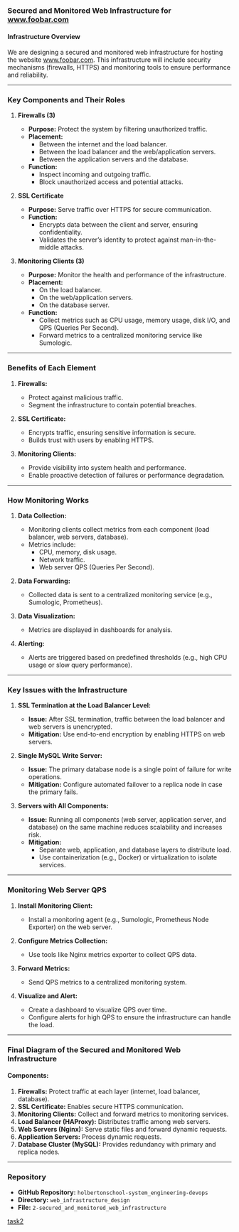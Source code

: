 ### Secured and Monitored Web Infrastructure for www.foobar.com

#### Infrastructure Overview
We are designing a secured and monitored web infrastructure for hosting the website www.foobar.com. This infrastructure will include security mechanisms (firewalls, HTTPS) and monitoring tools to ensure performance and reliability.

---

### Key Components and Their Roles

1. **Firewalls (3)**
   - **Purpose:** Protect the system by filtering unauthorized traffic.
   - **Placement:**
     - Between the internet and the load balancer.
     - Between the load balancer and the web/application servers.
     - Between the application servers and the database.
   - **Function:**
     - Inspect incoming and outgoing traffic.
     - Block unauthorized access and potential attacks.

2. **SSL Certificate**
   - **Purpose:** Serve traffic over HTTPS for secure communication.
   - **Function:**
     - Encrypts data between the client and server, ensuring confidentiality.
     - Validates the server’s identity to protect against man-in-the-middle attacks.

3. **Monitoring Clients (3)**
   - **Purpose:** Monitor the health and performance of the infrastructure.
   - **Placement:**
     - On the load balancer.
     - On the web/application servers.
     - On the database server.
   - **Function:**
     - Collect metrics such as CPU usage, memory usage, disk I/O, and QPS (Queries Per Second).
     - Forward metrics to a centralized monitoring service like Sumologic.

---

### Benefits of Each Element

1. **Firewalls:**
   - Protect against malicious traffic.
   - Segment the infrastructure to contain potential breaches.

2. **SSL Certificate:**
   - Encrypts traffic, ensuring sensitive information is secure.
   - Builds trust with users by enabling HTTPS.

3. **Monitoring Clients:**
   - Provide visibility into system health and performance.
   - Enable proactive detection of failures or performance degradation.

---

### How Monitoring Works

1. **Data Collection:**
   - Monitoring clients collect metrics from each component (load balancer, web servers, database).
   - Metrics include:
     - CPU, memory, disk usage.
     - Network traffic.
     - Web server QPS (Queries Per Second).

2. **Data Forwarding:**
   - Collected data is sent to a centralized monitoring service (e.g., Sumologic, Prometheus).

3. **Data Visualization:**
   - Metrics are displayed in dashboards for analysis.

4. **Alerting:**
   - Alerts are triggered based on predefined thresholds (e.g., high CPU usage or slow query performance).

---

### Key Issues with the Infrastructure

1. **SSL Termination at the Load Balancer Level:**
   - **Issue:** After SSL termination, traffic between the load balancer and web servers is unencrypted.
   - **Mitigation:** Use end-to-end encryption by enabling HTTPS on web servers.

2. **Single MySQL Write Server:**
   - **Issue:** The primary database node is a single point of failure for write operations.
   - **Mitigation:** Configure automated failover to a replica node in case the primary fails.

3. **Servers with All Components:**
   - **Issue:** Running all components (web server, application server, and database) on the same machine reduces scalability and increases risk.
   - **Mitigation:**
     - Separate web, application, and database layers to distribute load.
     - Use containerization (e.g., Docker) or virtualization to isolate services.

---

### Monitoring Web Server QPS

1. **Install Monitoring Client:**
   - Install a monitoring agent (e.g., Sumologic, Prometheus Node Exporter) on the web server.

2. **Configure Metrics Collection:**
   - Use tools like Nginx metrics exporter to collect QPS data.

3. **Forward Metrics:**
   - Send QPS metrics to a centralized monitoring system.

4. **Visualize and Alert:**
   - Create a dashboard to visualize QPS over time.
   - Configure alerts for high QPS to ensure the infrastructure can handle the load.

---

### Final Diagram of the Secured and Monitored Web Infrastructure

#### Components:
1. **Firewalls:** Protect traffic at each layer (internet, load balancer, database).
2. **SSL Certificate:** Enables secure HTTPS communication.
3. **Monitoring Clients:** Collect and forward metrics to monitoring services.
4. **Load Balancer (HAProxy):** Distributes traffic among web servers.
5. **Web Servers (Nginx):** Serve static files and forward dynamic requests.
6. **Application Servers:** Process dynamic requests.
7. **Database Cluster (MySQL):** Provides redundancy with primary and replica nodes.

---

### Repository
- **GitHub Repository:** `holbertonschool-system_engineering-devops`
- **Directory:** `web_infrastructure_design`
- **File:** `2-secured_and_monitored_web_infrastructure`

[task2](task2.mmd)
